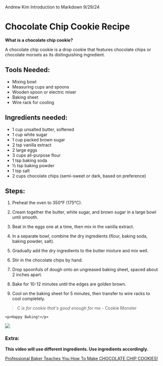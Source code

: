 Andrew Kim
Introduction to Markdown 
9/29/24



# Chocolate Chip Cookie Recipe


**What is a chocolate chip cookie?** 

A chocolate chip cookie is a drop cookie that features chocolate chips or chocolate morsels as its distinguishing ingredient.

## Tools Needed:
* Mixing bowl
* Measuring cups and spoons
* Wooden spoon or electric mixer
* Baking sheet
* Wire rack for cooling

## Ingredients needed:
* 1 cup unsalted butter, softened
* 1 cup white sugar
* 1 cup packed brown sugar
* 2 tsp vanilla extract
* 2 large eggs
* 3 cups all-purpose flour
* 1 tsp baking soda
* ½ tsp baking powder
* 1 tsp salt
* 2 cups chocolate chips (semi-sweet or dark, based on preference)


## Steps:
1. Preheat the oven to 350°F (175°C).

2. Cream together the butter, white sugar, and brown sugar in a large bowl until smooth.

3. Beat in the eggs one at a time, then mix in the vanilla extract.

4. In a separate bowl, combine the dry ingredients (flour, baking soda, baking powder, salt).

5. Gradually add the dry ingredients to the butter mixture and mix well.

6. Stir in the chocolate chips by hand.

7. Drop spoonfuls of dough onto an ungreased baking sheet, spaced about 2 inches apart.

8. Bake for 10-12 minutes until the edges are golden brown.

9. Cool on the baking sheet for 5 minutes, then transfer to wire racks to cool completely.

> *C is for cookie that's good enough for me* - Cookie Monster

```
<p>Happy Baking!</p>
```

![](cookies.png)

### Extra: 
**This video will use different ingredients. Use ingredients accordingly.**

[Professional Baker Teaches You How To Make CHOCOLATE CHIP COOKIES!](https://www.youtube.com/watch?v=uJwekkbGPns)

